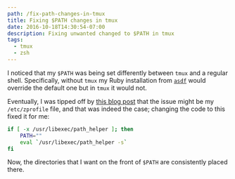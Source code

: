 ```yaml
---
path: /fix-path-changes-in-tmux
title: Fixing $PATH changes in tmux
date: 2016-10-18T14:30:54-07:00
description: Fixing unwanted changed to $PATH in tmux
tags:
  - tmux
  - zsh
---
```


I noticed that my `$PATH` was being set differently between `tmux` and a regular shell. Specifically, without `tmux` my Ruby installation from [`asdf`](https://github.com/asdf-vm/asdf) would override the default one but in `tmux` it would not.

Eventually, I was tipped off by [this blog post](http://www.softec.lu/site/DevelopersCorner/MasteringThePathHelper) that the issue might be my `/etc/zprofile` file, and that was indeed the case; changing the code to this fixed it for me:

```zsh
if [ -x /usr/libexec/path_helper ]; then
	PATH=""
	eval `/usr/libexec/path_helper -s`
fi
```

Now, the directories that I want on the front of `$PATH` are consistently placed there.
